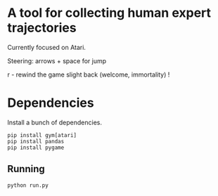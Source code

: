 A tool for collecting human expert trajectories
============================================

Currently focused on Atari.

Steering: arrows + space for jump

r - rewind the game slight back (welcome, immortality) !

Dependencies
============
Install a bunch of dependencies.

```
pip install gym[atari]
pip install pandas
pip install pygame
```

Running
------
```
python run.py
```

